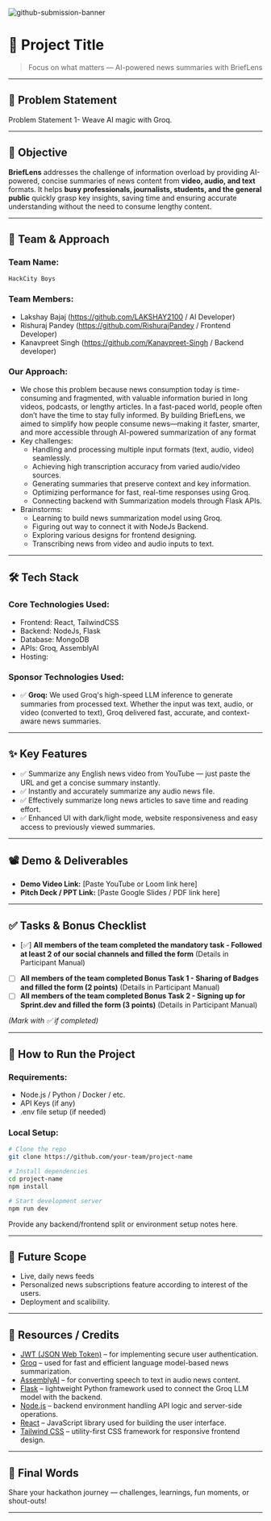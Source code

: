 ![github-submission-banner](https://github.com/user-attachments/assets/a1493b84-e4e2-456e-a791-ce35ee2bcf2f)

# 🚀 Project Title

> Focus on what matters — AI-powered news summaries with BriefLens

---

## 📌 Problem Statement

Problem Statement 1- Weave AI magic with Groq.



---

## 🎯 Objective

**BriefLens** addresses the challenge of information overload by providing AI-powered, concise summaries of news content from **video, audio, and text** formats. It helps **busy professionals, journalists, students, and the general public** quickly grasp key insights, saving time and ensuring accurate understanding without the need to consume lengthy content.

---

## 🧠 Team & Approach

### Team Name:  
`HackCity Boys`

### Team Members:  
- Lakshay Bajaj (https://github.com/LAKSHAY2100 / AI Developer)  
- Rishuraj Pandey (https://github.com/RishurajPandey / Frontend Developer) 
- Kanavpreet Singh (https://github.com/Kanavpreet-Singh / Backend developer)  


### Our Approach:  
- We chose this problem because news consumption today is time-consuming and fragmented, with valuable information buried in long videos, podcasts, or lengthy articles. In a fast-paced world, people often don’t have the time to stay fully informed.
By building BriefLens, we aimed to simplify how people consume news—making it faster, smarter, and more accessible through AI-powered summarization of any format 
- Key challenges: 
    - Handling and processing multiple input formats (text, audio, video) seamlessly.  
    - Achieving high transcription accuracy from varied audio/video sources.  
    - Generating summaries that preserve context and key information.  
    - Optimizing performance for fast, real-time responses using Groq.  
    - Connecting backend with Summarization models through Flask APIs. 
- Brainstorms: 
    - Learning to build news summarization model using Groq.
    - Figuring out way to connect it with NodeJs Backend.
    - Exploring various designs for frontend designing.
    - Transcribing news from video and audio inputs to text.

---

## 🛠️ Tech Stack

### Core Technologies Used:
- Frontend: React, TailwindCSS
- Backend: NodeJs, Flask
- Database: MongoDB
- APIs: Groq, AssemblyAI
- Hosting:

### Sponsor Technologies Used:
- ✅ **Groq:** We used Groq's high-speed LLM inference to generate summaries from processed text. Whether the input was text, audio, or video (converted to text), Groq delivered fast, accurate, and context-aware news summaries.  

---

## ✨ Key Features



- ✅ Summarize any English news video from YouTube — just paste the URL and get a concise summary instantly. 
- ✅ Instantly and accurately summarize any audio news file.  
- ✅ Effectively summarize long news articles to save time and reading effort.  
- ✅ Enhanced UI with dark/light mode, website responsiveness and easy access to previously viewed summaries. 



---

## 📽️ Demo & Deliverables

- **Demo Video Link:** [Paste YouTube or Loom link here]  
- **Pitch Deck / PPT Link:** [Paste Google Slides / PDF link here]  

---

## ✅ Tasks & Bonus Checklist

- [✅] **All members of the team completed the mandatory task - Followed at least 2 of our social channels and filled the form** (Details in Participant Manual)  
- [ ] **All members of the team completed Bonus Task 1 - Sharing of Badges and filled the form (2 points)**  (Details in Participant Manual)
- [ ] **All members of the team completed Bonus Task 2 - Signing up for Sprint.dev and filled the form (3 points)**  (Details in Participant Manual)

*(Mark with ✅ if completed)*

---

## 🧪 How to Run the Project

### Requirements:
- Node.js / Python / Docker / etc.
- API Keys (if any)
- .env file setup (if needed)

### Local Setup:
```bash
# Clone the repo
git clone https://github.com/your-team/project-name

# Install dependencies
cd project-name
npm install

# Start development server
npm run dev
```

Provide any backend/frontend split or environment setup notes here.

---

## 🧬 Future Scope


- Live, daily news feeds  
- Personalized news subscriptions feature according to interest of the users.
- Deployment and scalibility.

---

## 📎 Resources / Credits

- [JWT (JSON Web Token)](https://jwt.io/) – for implementing secure user authentication.
- [Groq](https://groq.com/) – used for fast and efficient language model-based news summarization.
- [AssemblyAI](https://www.assemblyai.com/) – for converting speech to text in audio news content.
- [Flask](https://flask.palletsprojects.com/) – lightweight Python framework used to connect the Groq LLM model with the backend.
- [Node.js](https://nodejs.org/) – backend environment handling API logic and server-side operations.
- [React](https://reactjs.org/) – JavaScript library used for building the user interface.
- [Tailwind CSS](https://tailwindcss.com/) – utility-first CSS framework for responsive frontend design.  

---

## 🏁 Final Words

Share your hackathon journey — challenges, learnings, fun moments, or shout-outs!

---
